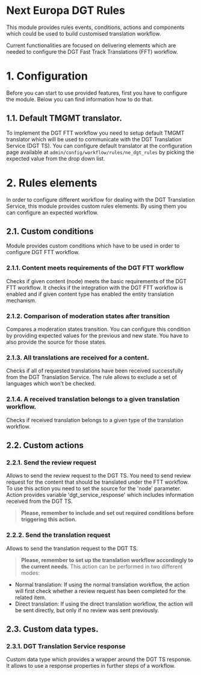 Next Europa DGT Rules
=====================
This module provides rules events, conditions, actions and components
which could be used to build customised translation workflow.

Current functionalities are focused on delivering elements which are 
needed to configure the DGT Fast Track Translations (FFT) workflow.

# 1. Configuration
Before you can start to use provided features, first you have to configure
the module. Below you can find information how to do that.
## 1.1. Default TMGMT translator.
To implement the DGT FTT workflow you need to setup default TMGMT
translator which will be used to communicate with the DGT Translation
Service (DGT TS). You can configure default translator at the
configuration page available at 
```admin/config/workflow/rules/ne_dgt_rules```
by picking the expected value from the drop down list.

# 2. Rules elements
In order to configure different workflow for dealing with the DGT
Translation Service, this module provides custom rules elements.
By using them you can configure an expected workflow.
## 2.1. Custom conditions
Module provides custom conditions which have to be used in order to
configure DGT FTT workflow.
### 2.1.1. Content meets requirements of the DGT FTT workflow
Checks if given content (node) meets the basic requirements of the DGT
FTT workflow. It checks if the integration with the DGT FTT workflow is
enabled and if given content type has enabled the entity translation
mechanism.
### 2.1.2. Comparison of moderation states after transition
Compares a moderation states transition. You can configure this condition
by providing expected values for the previous and new state. You have to
also provide the source for those states.
### 2.1.3. All translations are received for a content.
Checks if all of requested translations have been received successfully
from the DGT Translation Service. The rule allows to exclude a set of 
languages which won't be checked.
### 2.1.4. A received translation belongs to a given translation workflow.
Checks if received translation belongs to a given type of the translation
workflow.

## 2.2. Custom actions
### 2.2.1. Send the review request
Allows to send the review request to the DGT TS.
You need to send review request for the content that should be translated
under the FTT workflow.
To use this action you need to set the source for the 'node' parameter.
Action provides variable 'dgt_service_response' which includes
information received from the DGT TS.
>**Please, remember to include and set out required conditions 
before triggering this action.**
### 2.2.2. Send the translation request
Allows to send the translation request to the DGT TS.
>**Please, remember to set up the translation workflow accordingly to the
current needs.**
This action can be performed in two different modes:
* Normal translation: If using the normal translation workflow, the action will first
check whether a review request has been completed for the related item. 
* Direct translation: If using the direct translation workflow, the action will be sent
directly, but only if no review was sent previously.

## 2.3. Custom data types.
### 2.3.1. DGT Translation Service response
Custom data type which provides a wrapper around the DGT TS response.
It allows to use a response properties in further steps of a workflow.
